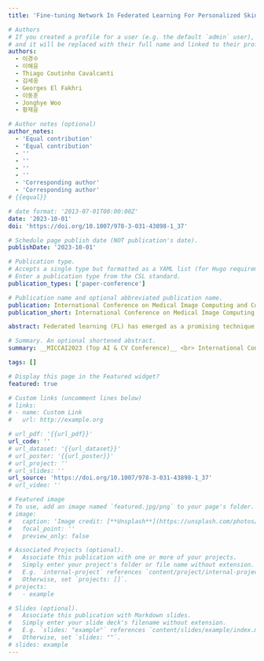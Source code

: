 ```yaml
---
title: 'Fine-tuning Network In Federated Learning For Personalized Skin Diagnosis'

# Authors
# If you created a profile for a user (e.g. the default `admin` user), write the username (folder name) here
# and it will be replaced with their full name and linked to their profile.
authors:
  - 이경수
  - 이해윤
  - Thiago Coutinho Cavalcanti
  - 김세웅
  - Georges El Fakhri
  - 이동훈
  - Jonghye Woo
  - 황재윤

# Author notes (optional)
author_notes:
  - 'Equal contribution'
  - 'Equal contribution'
  - ''
  - ''
  - ''
  - ''
  - 'Corresponding author'
  - 'Corresponding author'
# {{equal}}

# date format: '2013-07-01T00:00:00Z'
date: '2023-10-01'
doi: 'https://doi.org/10.1007/978-3-031-43898-1_37'

# Schedule page publish date (NOT publication's date).
publishDate: '2023-10-01'

# Publication type.
# Accepts a single type but formatted as a YAML list (for Hugo requirements).
# Enter a publication type from the CSL standard.
publication_types: ['paper-conference']

# Publication name and optional abbreviated publication name.
publication: International Conference on Medical Image Computing and Computer-Assisted Intervention
publication_short: International Conference on Medical Image Computing and Computer-Assisted Intervention (MICCAI)  [__Top AI & CV Conference__]

abstract: Federated learning (FL) has emerged as a promising technique in the field of medical diagnosis. By distributing the same task through deep networks on mobile devices, FL has proven effective in diagnosing dermatitis, a common and easily recognizable skin disease. However, in skin disease diagnosis, FL poses challenges related to (1) prioritizing generalization over personalization and (2) limited utilization of mobile devices. Despite its improved comprehensive diagnostic performance, skin disease diagnosis should aim for personalized diagnosis rather than centralized and generalized diagnosis, due to personal diversities and variability, such as skin color, wrinkles, and aging. To this end, we propose a novel deep learning network for personalized diagnosis in an adaptive manner, utilizing personal characteristics in diagnosing dermatitis in a mobile- and FL-based environment. Our framework, dubbed APD-Net, achieves adaptive and personalized diagnosis using a new model design and a genetic algorithm (GA)-based fine-tuning method. APD-Net incorporates a novel architectural design that leverages personalized and centralized parameters, along with a fine-tuning method based on a modified GA to identify personal characteristics. We validated APD-Net on clinical datasets and demonstrated its superior performance, compared with state-of-the-art approaches. Our experimental results showed that APD-Net markedly improved personalized diagnostic accuracy by 9.9% in dermatitis diagnosis, making it a promising tool for clinical practice.

# Summary. An optional shortened abstract.
summary: __MICCAI2023 (Top AI & CV Conference)__ <br> International Conference on Medical Image Computing and Computer-Assisted Intervention2023

tags: []

# Display this page in the Featured widget?
featured: true

# Custom links (uncomment lines below)
# links:
# - name: Custom Link
#   url: http://example.org

# url_pdf: '{{url_pdf}}'
url_code: ''
# url_dataset: '{{url_dataset}}'
# url_poster: '{{url_poster}}'
# url_project: ''
# url_slides: ''
url_source: 'https://doi.org/10.1007/978-3-031-43898-1_37'
# url_video: ''

# Featured image
# To use, add an image named `featured.jpg/png` to your page's folder.
# image:
#   caption: 'Image credit: [**Unsplash**](https://unsplash.com/photos/pLCdAaMFLTE)'
#   focal_point: ''
#   preview_only: false

# Associated Projects (optional).
#   Associate this publication with one or more of your projects.
#   Simply enter your project's folder or file name without extension.
#   E.g. `internal-project` references `content/project/internal-project/index.md`.
#   Otherwise, set `projects: []`.
# projects:
#   - example

# Slides (optional).
#   Associate this publication with Markdown slides.
#   Simply enter your slide deck's filename without extension.
#   E.g. `slides: "example"` references `content/slides/example/index.md`.
#   Otherwise, set `slides: ""`.
# slides: example
---
```


